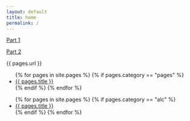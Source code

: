 ```yaml
---
layout: default
title: home
permalink: /
---
```


[Part 1](/blog/_pages/1_1)

[Part 2](/blog/_pages/1_2)

{{ pages.url }}


<!-- Table of Contents -->
<ul>
    {% for pages in site.pages %}
      {% if pages.category == "pages" %}
        <li><a href="{{ pages.url }}">{{ pages.title }}</a></li>
      {% endif %}
    {% endfor %}
</ul>

<ul>
    {% for pages in site.pages %}
      {% if pages.category == "alc" %}
        <li><a href="{{ pages.url }}">{{ pages.title }}</a></li>
      {% endif %}
    {% endfor %}
</ul>